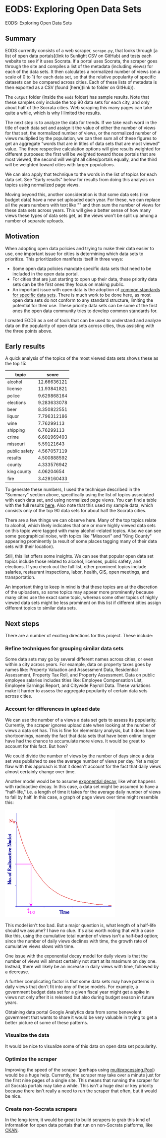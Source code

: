 # EODS: Exploring Open Data Sets
EODS: Exploring Open Data Sets


## Summary

EODS currently consists of a web scraper, `scrape.py`, that looks through [a list of open data portals](link to Sunlight CSV on GitHub) and tests each website to see if it uses Socrata. If a portal uses Socrata, the scraper goes through the site and compiles a list of the metadata (including views) for each of the data sets. It then calculates a normalized number of views (on a scale of 0 to 1) for each data set, so that the relative popularity of specific datasets can be compared across cities. Each of these lists of metadata is then exported as a CSV (found [here](link to folder on GitHub)).

The `output` folder (inside the `eods` folder) has sample results. Note that these samples only include the top 90 data sets for each city, and only about half of the Socrata cities. Web scraping this many pages can take quite a while, which is why I limited the results.

The next step is to analyze the data for trends. If we take each word in the title of each data set and assign it the value of either the number of views for that set, the normalized number of views, or the normalized number of views multiplied by the population, we can then sum all of these figures to get an aggregate "words that are in titles of data sets that are most viewed" value. The three respective calculation options will give results weighted for different purposes: the first will be weighted toward those portals that are most viewed, the second will weight all cities/portals equally, and the third will be weighted toward cities with larger populations.

We can also apply that technique to the words in the list of topics for each data set. See "Early results" below for results from doing this analysis on topics using normalized page views.

Moving beyond this, another consideration is that some data sets (like budget data) have a new set uploaded each year. For these, we can replace all the years numbers with text like "<YEAR>" and then sum the number of views for these data sets across years. This will give a better sense of how many views these types of data sets get, as the views won't be split up among a number of separate uploads.


## Motivation

When adopting open data policies and trying to make their data easier to use, one important issue for cities is determining which data sets to prioritize. This prioritization manifests itself in three ways:
- Some open data policies mandate specific data sets  that need to be included in the open data portal.
- For cities that are just starting to open up their data, these priority data sets can be the first ones they focus on making public.
- An important issue with open data is the adoption of [common standards for specific data sets](link). There is much work to be done here, as most open data sets do not conform to any standard structure, limiting the potential for their use. These priority data sets can be some of the first ones the open data community tries to develop common standards for.

I created EODS as a set of tools that can be used to understand and analyze data on the popularity of open data sets across cities, thus assisting with the three points above.


## Early results

A quick analysis of the topics of the most viewed data sets shows these as the top 15:

topic|score
---|---
alcohol|12.66636121
license|11.93841821
police|9.629868164
elections|9.283633078
beer|8.350822551
liquor|7.796312186
wine|7.76299113
shipping|6.76299113
crime|6.601969493
missouri|5.59121643
public safety|4.567057119
results|4.500888592
county|4.333576942
king county|4.06204654
fire|3.429160433

To generate these numbers, I used the technique described in the "Summary" section above, specifically using the list of topics associated with each data set, and using normalized page views. You can find a table with the full results [here](https://github.com/gregjd/eods/blob/master/eods/summaries/top_topics_normalized.csv). Also note that this used my sample data, which consists only of the top 90 data sets for about half the Socrata cities.

There are a few things we can observe here. Many of the top topics relate to alcohol, which likely indicates that one or more highly viewed data sets on this topic were tagged with many alcohol-related topics. Also we can see some geographical noise, with topics like "Missouri" and "King County" appearing prominently (a result of some places tagging many of their data sets with their location).

Still, this list offers some insights. We can see that popular open data set topics include those related to alcohol, licenses, public safety, and elections. If you check out the full list, other prominent topics include salaries, restaurant inspections, labor, health, GIS, open meetings, and transportation.

An important thing to keep in mind is that these topics are at the discretion of the uploaders, so some topics may appear more prominently because many cities use the exact same topic, whereas some other topics of highly viewed data sets might be less prominent on this list if different cities assign different topics to similar data sets.


## Next steps

There are a number of exciting directions for this project. These include:

### Refine techniques for grouping similar data sets

Some data sets may go by several different names across cities, or even within a city across years. For example, data on property taxes goes by names like: Property Valuation and Assessment Data, Residential Assessment, Property Tax Roll, and Property Assessment. Data on public employee salaries includes titles like: Employee Compensation List, Employee Earnings Report, and Citywide Payroll Data. These variations make it harder to assess the aggregate popularity of certain data sets across cities.

### Account for differences in upload date

We can use the number of a views a data set gets to assess its popularity. Currently, the scraper ignores upload date when looking at the number of views a data set has. This is fine for elementary analysis, but it does have shortcomings, namely the fact that data sets that have been online longer have had the chance to accumulate more views. It would be great to account for this fact. But how?

We could divide the number of views by the number of days since a data set was published to see the average number of views per day. Yet a major flaw with this approach is that it doesn't account for the fact that daily views almost certainly change over time.

Another model would be to assume [exponential decay](https://en.wikipedia.org/wiki/Exponential_decay), like what happens with radioactive decay. In this case, a data set might be assumed to have a "half-life," i.e. a length of time it takes for the average daily number of views to fall by half. In this case, a graph of page views over time might resemble this:

![Half-life graph](/eods/images/Half_Life.gif)

This model isn't too bad. But a major question is, what length of a half-life should we assume? I have no clue. It's also worth noting that with a case like this, using the cumulative total number of views isn't a half-bad option; since the number of daily views declines with time, the growth rate of cumulative views slows with time.

One issue with the exponential decay model for daily views is that the number of views will almost certainly not start at its maximum on day one. Instead, there will likely be an increase in daily views with time, followed by a decrease.

A further complicating factor is that some data sets may have patterns in daily views that don't fit into any of these models. For example, a government budget data set for a given fiscal year might get a spike in views not only after it is released but also during budget season in future years.

Obtaining data portal Google Analytics data from some benevolent government that wants to share it would be very valuable in trying to get a better picture of some of these patterns.

### Visualize the data

It would be nice to visualize some of this data on open data set popularity.

### Optimize the scraper

Improving the speed of the scraper (perhaps using [multiprocessing.Pool](https://docs.python.org/3/library/multiprocessing.html#using-a-pool-of-workers)) would be a huge help. Currently, the scraper may take over a minute just for the first nine pages of a single site. This means that running the scraper for all Socrata portals may take a while. This isn't a huge deal or key priority because there isn't really a need to run the scraper that often, but it would be nice.

### Create non-Socrata scrapers

In the long-term, it would be great to build scrapers to grab this kind of information for open data portals that run on non-Socrata platforms, like [CKAN](http://ckan.org/).
